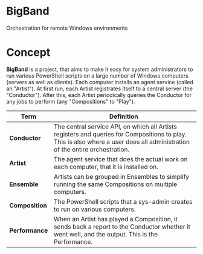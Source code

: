 # BigBand
Orchestration for remote Windows environments

# Concept

**BigBand** is a project, that aims to make it easy for system administrators to run various PowerShell scripts on a large number of Windows computers (servers as well as clients). Each computer installs an agent service (called an "Artist"). At first run, each Artist registrates itself to a central server (the "Conductor"). After this, each Artist periodically queries the Conductor for any jobs to perform (any "Compositions" to "Play").

| Term | Definition |
| ---- | ---------- |
| **Conductor** | The central service API, on which all Artists registers and queries for Compositions to play.<br>This is also where a user does all administration of the entire orchestration. |
| **Artist** | The agent service that does the actual work on each computer, that it is installed on. |
| **Ensemble** | Artists can be grouped in Ensembles to simplify running the same Compositions on multiple computers. |
| **Composition** | The PowerShell scripts that a sys-admin creates to run on various computers. |
| **Performance** | When an Artist has played a Composition, it sends back a report to the Conductor whether it went well, and the output. This is the Performance. |
